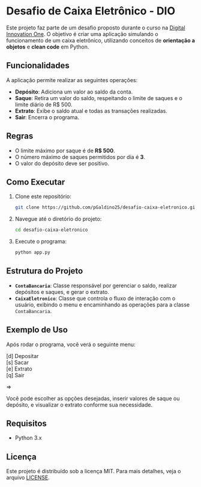 # Desafio de Caixa Eletrônico - DIO

Este projeto faz parte de um desafio proposto durante o curso na [Digital Innovation One](https://www.dio.me/). O objetivo é criar uma aplicação simulando o funcionamento de um caixa eletrônico, utilizando conceitos de **orientação a objetos** e **clean code** em Python.

## Funcionalidades

A aplicação permite realizar as seguintes operações:

- **Depósito**: Adiciona um valor ao saldo da conta.
- **Saque**: Retira um valor do saldo, respeitando o limite de saques e o limite diário de R$ 500.
- **Extrato**: Exibe o saldo atual e todas as transações realizadas.
- **Sair**: Encerra o programa.

## Regras

- O limite máximo por saque é de **R$ 500**.
- O número máximo de saques permitidos por dia é **3**.
- O valor do depósito deve ser positivo.

## Como Executar

1. Clone este repositório:
    ```bash
    git clone https://github.com/pGaldino25/desafio-caixa-eletronico.git
    ```

2. Navegue até o diretório do projeto:
    ```bash
    cd desafio-caixa-eletronico
    ```

3. Execute o programa:
    ```bash
    python app.py
    ```

## Estrutura do Projeto

- **`ContaBancaria`**: Classe responsável por gerenciar o saldo, realizar depósitos e saques, e gerar o extrato.
- **`CaixaEletronico`**: Classe que controla o fluxo de interação com o usuário, exibindo o menu e encaminhando as operações para a classe `ContaBancaria`.

## Exemplo de Uso

Após rodar o programa, você verá o seguinte menu:

[d] Depositar \
[s] Sacar \
[e] Extrato\
[q] Sair 

=>


Você pode escolher as opções desejadas, inserir valores de saque ou depósito, e visualizar o extrato conforme sua necessidade.

## Requisitos

- Python 3.x

## Licença

Este projeto é distribuído sob a licença MIT. Para mais detalhes, veja o arquivo [LICENSE](LICENSE).
